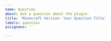 ```yaml
---
name: Question
about: Ask a question about the plugin.
title: 'Minecraft Version: Your Question Title'
labels: question
assignees: ''

---
```


<!---
To ask us anything, please follow these directions:

1) Please include your Minecraft version in your title:
Example: 1.16.1: How to use /chc log?

2) Try to keep it simple and clear, providing us all information necessary to answer your question. You can use imgur.com to upload images or pastebin.com to upload large text or error traces.

Thank you. Please remove this text and write your actual question below.
-->
